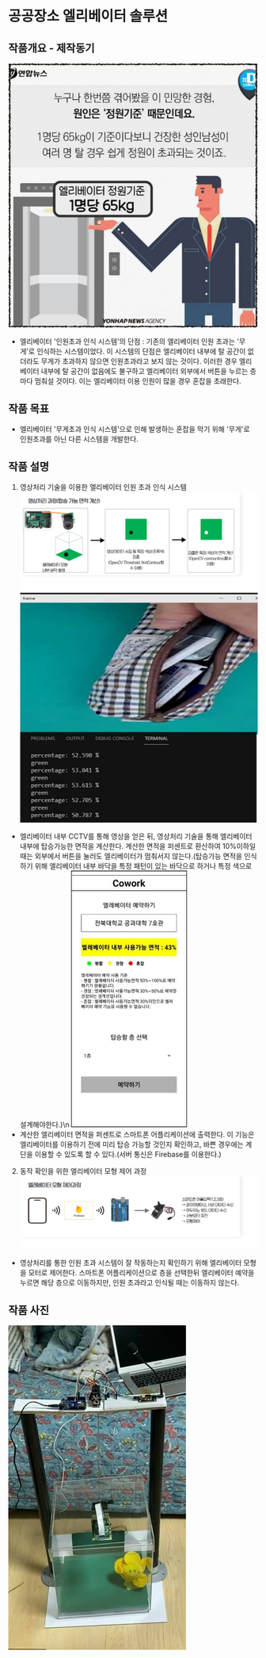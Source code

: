 # 공공장소 엘리베이터 솔루션

## 작품개요 - 제작동기
![Image](./src/img_modification.jpg)
- 엘리베이터 '인원초과 인식 시스템'의 단점
 : 기존의 엘리베이터 인원 초과는 '무게'로 인식하는 시스템이었다. 이 시스템의 단점은 엘리베이터 내부에 탈 공간이 없더라도 무게가 초과하지 않으면 인원초과라고 보지 않는 것이다. 이러한 경우 엘리베이터 내부에 탈 공간이 없음에도 불구하고 엘리베이터 외부에서 버튼을 누르는 층마다 멈춰설 것이다. 이는 엘리베이터 이용 인원이 많을 경우 혼잡을 초래한다.

## 작품 목표
- 엘리베이터 '무게초과 인식 시스템'으로 인해 발생하는 혼잡을 막기 위해 '무게'로 인원초과를 아닌 다른 시스템을 개발한다.

## 작품 설명
1. 영상처리 기술을 이용한 엘리베이터 인원 초과 인식 시스템
![Image](./src/img_camera.jpg) ![image](./src/img_test.jpg)
- 엘리베이터 내부 CCTV를 통해 영상을 얻은 뒤, 영상처리 기술을 통해 엘리베이터 내부에 탑승가능한 면적을 계산한다. 계산한 면적을 퍼센트로 환산하여 10%이하일 때는 외부에서 버튼을 눌러도 엘리베이터가 멈춰서지 않는다.(탑승가능 면적을 인식하기 위해 엘리베이터 내부 바닥을 특정 패턴이 있는 바닥으로 하거나 특정 색으로 설계해야한다.)\n
![Image](./src/img_app.jpg)
- 계산한 엘리베이터 면적을 퍼센트로 스마트폰 어플리케이션에 출력한다. 이 기능은 엘리베이터를 이용하기 전에 미리 탑승 가능할 것인지 확인하고, 바쁜 경우에는 계단을 이용할 수 있도록 할 수 있다.(서버 통신은 Firebase를 이용한다.)

2. 동작 확인을 위한 엘리베이터 모형 제어 과정
![Image](./src/img_motor.jpg)
- 영상처리를 통한 인원 초과 시스템이 잘 작동하는지 확인하기 위해 엘리베이터 모형을 모터로 제어한다. 스마트폰 어플리케이션으로 층을 선택한뒤 엘리베이터 예약을 누르면 해당 층으로 이동하지만, 인원 초과라고 인식될 때는 이동하지 않는다.

## 작품 사진
![Image](./src/img_elevator.jpg)
